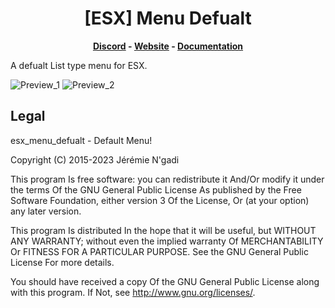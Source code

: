 <h1 align='center'>[ESX] Menu Defualt</a></h1><p align='center'><b><a href='https://discord.esx-framework.org/'>Discord</a> - <a href='https://esx-framework.org/'>Website</a> - <a href='https://docs.esx-framework.org/legacy/installation'>Documentation</a></b></h5>

A defualt List type menu for ESX.

![Preview_1](https://cdn.discordapp.com/attachments/944789399852417096/997882867336101948/Screenshot_52.png)
![Preview_2](https://cdn.discordapp.com/attachments/944789399852417096/997882867688411176/Screenshot_53.png)

## Legal

esx_menu_defualt - Default Menu!

Copyright (C) 2015-2023 Jérémie N'gadi

This program Is free software: you can redistribute it And/Or modify it under the terms Of the GNU General Public License As published by the Free Software Foundation, either version 3 Of the License, Or (at your option) any later version.

This program Is distributed In the hope that it will be useful, but WITHOUT ANY WARRANTY; without even the implied warranty Of MERCHANTABILITY Or FITNESS FOR A PARTICULAR PURPOSE. See the GNU General Public License For more details.

You should have received a copy Of the GNU General Public License along with this program. If Not, see <http://www.gnu.org/licenses/>.

